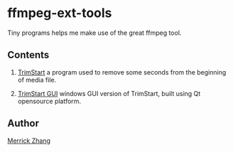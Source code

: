 # ffmpeg-ext-tools
Tiny programs helps me make use of the great ffmpeg tool.

## Contents

1. [TrimStart](https://github.com/anpho/ffmpeg-ext-tools/tree/master/trimstart) a program used to remove some seconds from the beginning of media file.

2. [TrimStart GUI](https://github.com/anpho/ffmpeg-ext-tools/tree/master/trimstart-GUI) windows GUI version of TrimStart, built using Qt opensource platform.

## Author

[Merrick Zhang](mailto:anphorea@gmail.com)
